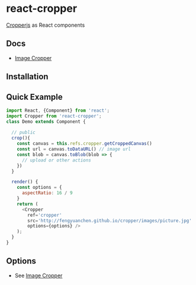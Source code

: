 # react-cropper

[Cropperjs](https://github.com/fengyuanchen/cropperjs) as React components

## Docs

* [Image Cropper](https://github.com/fengyuanchen/cropper)

## Installation

## Quick Example
```js
import React, {Component} from 'react';
import Cropper from 'react-cropper';
class Demo extends Component {
  
  // public
  crop(){
    const canvas = this.refs.cropper.getCroppedCanvas()
    const url = canvas.toDataURL() // image url
    const blob = canvas.toBlob(blob => {
      // upload or other actions
    })
  }

  render() {
    const options = {
      aspectRatio: 16 / 9
    }
    return (
      <Cropper
        ref='cropper'
        src='http://fengyuanchen.github.io/cropper/images/picture.jpg'
        options={options} />
    );
  }
}
```

## Options
* See [Image Cropper](https://github.com/fengyuanchen/cropper)